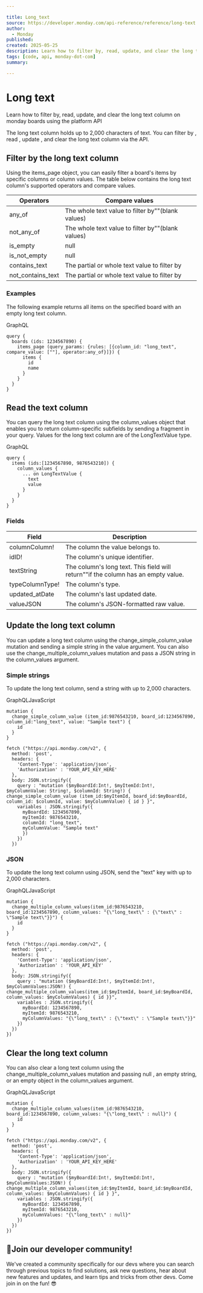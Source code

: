 ```yaml
---

title: Long_text
source: https://developer.monday.com/api-reference/reference/long-text
author:
  - Monday
published:
created: 2025-05-25
description: Learn how to filter by, read, update, and clear the long text column on monday boards using the platform API
tags: [code, api, monday-dot-com]
summary:

---
```


# Long text

Learn how to filter by, read, update, and clear the long text column on monday boards using the platform API

The long text column holds up to 2,000 characters of text. You can filter by , read , update , and clear the long text column via the API.

## Filter by the long text column

Using the items_page object, you can easily filter a board's items by specific columns or column values. The table below contains the long text column's supported operators and compare values.

Operators | Compare values
--- | ---
any_of | The whole text value to filter by""(blank values)
not_any_of | The whole text value to filter by""(blank values)
is_empty | null
is_not_empty | null
contains_text | The partial or whole text value to filter by
not_contains_text | The partial or whole text value to filter by

### Examples

The following example returns all items on the specified board with an empty long text column.

GraphQL
```
query {
  boards (ids: 1234567890) {
    items_page (query_params: {rules: [{column_id: "long_text", compare_value: [""], operator:any_of}]}) {
      items {
        id
        name
      }
    }
  }
}
```

## Read the text column

You can query the long text column using the column_values object that enables you to return column-specific subfields by sending a fragment in your query.  Values for the long text column are of the LongTextValue type.

GraphQL
```
query {
  items (ids:[1234567890, 9876543210]) {
    column_values {
      ... on LongTextValue {
        text
        value
      }
    }
  }
}
```

### Fields

Field | Description
--- | ---
columnColumn! | The column the value belongs to.
idID! | The column's unique identifier.
textString | The column's long text. This field will return""if the column has an empty value.
typeColumnType! | The column's type.
updated_atDate | The column's last updated date.
valueJSON | The column's JSON-formatted raw value.

## Update the long text column

You can update a long text column using the change_simple_column_value mutation and sending a simple string in the value argument. You can also use the change_multiple_column_values mutation and pass a JSON string in the column_values argument.

### Simple strings

To update the long text column, send a string with up to 2,000 characters.

GraphQLJavaScript
```
mutation {
  change_simple_column_value (item_id:9876543210, board_id:1234567890, column_id:"long_text", value: "Sample text") {
    id
  }
}
```

```
fetch ("https://api.monday.com/v2", {
  method: 'post',
  headers: {
    'Content-Type': 'application/json',
    'Authorization' : 'YOUR_API_KEY_HERE'
  },
  body: JSON.stringify({
    query : "mutation ($myBoardId:Int!, $myItemId:Int!, $myColumnValue: String!, $columnId: String!) { change_simple_column_value (item_id:$myItemId, board_id:$myBoardId, column_id: $columnId, value: $myColumnValue) { id } }",
    variables : JSON.stringify({
      myBoardId: 1234567890,
      myItemId: 9876543210,
      columnId: "long_text",
      myColumnValue: "Sample text"
      })
    })
  })
```

### JSON

To update the long text column using JSON, send the "text" key with up to 2,000 characters.

GraphQLJavaScript
```
mutation {
  change_multiple_column_values(item_id:9876543210, board_id:1234567890, column_values: "{\"long_text\" : {\"text\" : \"Sample text\"}}") {
    id
  }
}
```

```
fetch ("https://api.monday.com/v2", {
  method: 'post',
  headers: {
    'Content-Type': 'application/json',
    'Authorization' : 'YOUR_API_KEY'
  },
  body: JSON.stringify({
    query : "mutation ($myBoardId:Int!, $myItemId:Int!, $myColumnValues:JSON!) { change_multiple_column_values(item_id:$myItemId, board_id:$myBoardId, column_values: $myColumnValues) { id }}",
    variables : JSON.stringify({
      myBoardId: 1234567890,
      myItemId: 9876543210,
      myColumnValues: "{\"long_text\" : {\"text\" : \"Sample text\"}}"
    })
  })
})
```

## Clear the long text column

You can also clear a long text column using the change_multiple_column_values mutation and passing null , an empty string, or an empty object in the column_values argument.

GraphQLJavaScript
```
mutation {
  change_multiple_column_values(item_id:9876543210, board_id:1234567890, column_values: "{\"long_text\" : null}") {
    id
  }
}
```

```
fetch ("https://api.monday.com/v2", {
  method: 'post',
  headers: {
    'Content-Type': 'application/json',
    'Authorization' : 'YOUR_API_KEY_HERE'
  },
  body: JSON.stringify({
    query : "mutation ($myBoardId:Int!, $myItemId:Int!, $myColumnValues:JSON!) { change_multiple_column_values(item_id:$myItemId, board_id:$myBoardId, column_values: $myColumnValues) { id } }",
    variables : JSON.stringify({
      myBoardId: 1234567890,
      myItemId: 9876543210,
      myColumnValues: "{\"long_text\" : null}"
    })
  })
})
```

## 📘Join our developer community!

We've created a community specifically for our devs where you can search through previous topics to find solutions, ask new questions, hear about new features and updates, and learn tips and tricks from other devs. Come join in on the fun! 😎
